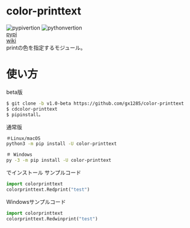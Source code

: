 # color-printtext
![pypivertion](https://img.shields.io/pypi/v/color-printtext.svg)
![pythonvertion](https://img.shields.io/pypi/pyversions/color-printtext.svg)  
[pypi](https://pypi.org/project/color-printtext/)  
[wiki](https://github.com/gx1285/color-printtext/wiki)  
printの色を指定するモジュール。
# 使い方
beta版
```sh
$ git clone -b v1.0-beta https://github.com/gx1285/color-printtext
$ cdcolor-printtext
$ pipinstall。
```
通常版
```sh
＃Linux/macOS
python3 -m pip install -U color-printtext

＃ Windows
py -3 -m pip install -U color-printtext
```
でインストール
サンプルコード
```py
import colorprinttext
colorprinttext.Redprint("test")
```
Windowsサンプルコード
```py
import colorprinttext
colorprinttext.Redwinprint("test")
```
